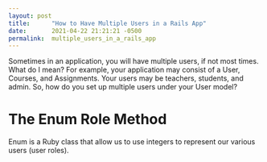 ```yaml
---
layout: post
title:      "How to Have Multiple Users in a Rails App"
date:       2021-04-22 21:21:21 -0500
permalink:  multiple_users_in_a_rails_app
---
```


Sometimes in an application, you will have multiple users, if not most times. What do I mean? For example, your application may consist of a User, Courses, and Assignments. Your users may be teachers, students, and admin. So, how do you set up multiple users under your User model?


# The Enum Role Method

Enum is a Ruby class that allow us to use integers to represent our various users (user roles). 

